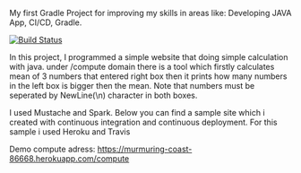 My first Gradle Project for improving my skills in areas like: Developing JAVA App, CI/CD, Gradle.

[![Build Status](https://travis-ci.com/kaanuzunpinar/FirstGradle.svg?branch=main)](https://travis-ci.com/kaanuzunpinar/FirstGradle)

In this project, I programmed a simple website that doing simple calculation with java. under
/compute domain there is a tool which firstly calculates mean of 3 numbers that entered right box
then it prints how many numbers in the left box is bigger then the mean. Note that numbers must be seperated by NewLine(\n) character in both boxes.

I used Mustache and Spark.
Below you can find a sample site which i created with continuous integration and continuous deployment.
For this sample i used Heroku and Travis

Demo compute adress: https://murmuring-coast-86668.herokuapp.com/compute
